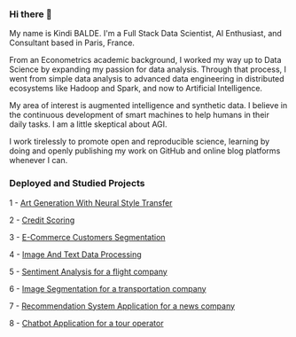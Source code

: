 ### Hi there 👋

<!--
**KBALDE/kbalde** is a ✨ _special_ ✨ repository because its `README.md` (this file) appears on your GitHub profile.

Here are some ideas to get you started:

- 🔭 I’m currently working on ...
- 🌱 I’m currently learning ...
- 👯 I’m looking to collaborate on ...
- 🤔 I’m looking for help with ...
- 💬 Ask me about ...
- 📫 How to reach me: ...
- 😄 Pronouns: ...
- ⚡ Fun fact: ...
-->

My name is Kindi BALDE. I'm a Full Stack Data Scientist, AI Enthusiast, and Consultant based in Paris, France.

From an Econometrics academic background, I worked my way up to Data Science by expanding my passion for data analysis. Through that process, I went from simple data analysis to advanced data engineering in distributed ecosystems like Hadoop and Spark, and now to Artificial Intelligence. 

My area of interest is augmented intelligence and synthetic data. I believe in the continuous development of smart machines to help humans in their daily tasks. I am a little skeptical about AGI.  

I work tirelessly to promote open and reproducible science, learning by doing and openly publishing my work on GitHub and online blog platforms whenever I can. 

### Deployed and Studied Projects

1 - [Art Generation With Neural Style Transfer](https://github.com/KBALDE/dataxhipai/tree/master/1-Art_Generation_With_NST)

2 - [Credit Scoring](https://github.com/KBALDE/dataxhipai/tree/master/2-Credit_Scoring_Model)

3 - [E-Commerce Customers Segmentation](https://github.com/KBALDE/dataxhipai/tree/master/3-E-Commerce_Segmentation)

4 - [Image And Text Data Processing](https://github.com/KBALDE/dataxhipai/tree/master/4-Image_And_Text_Data_Processing)

5 - [Sentiment Analysis for a flight company](https://github.com/KBALDE/dataxhipai/tree/master/5-Sentiment_Analysis_for_a_flight_company)

6 - [Image Segmentation for a transportation company](https://github.com/KBALDE/dataxhipai/tree/master/6-Image_Segmentation_for_a_transportation_company)

7 - [Recommendation System Application for a news company](https://github.com/KBALDE/dataxhipai/tree/master/7-Recommendation_System_Application_for_a_news_company)

8 - [Chatbot Application for a tour operator](https://github.com/KBALDE/dataxhipai/tree/master/8-Chatbot_Application_for_a_tour_operator)

